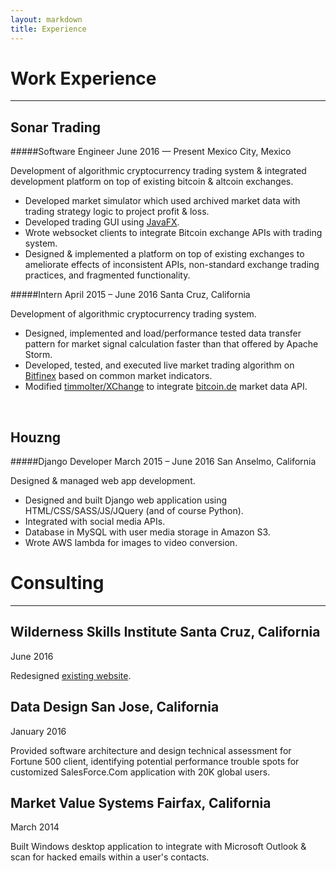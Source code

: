 ```yaml
---
layout: markdown
title: Experience
---
```


# **Work Experience**
---
## Sonar Trading
#####Software Engineer June 2016 — Present <span class="where">Mexico City, Mexico</span>

Development of algorithmic cryptocurrency trading system & integrated development platform on top of existing bitcoin & altcoin exchanges.

- Developed market simulator which used archived market data with trading strategy logic to project profit & loss.
- Developed trading GUI using [JavaFX](http://docs.oracle.com/javase/8/javase-clienttechnologies.htm).
- Wrote websocket clients to integrate Bitcoin exchange APIs with trading system.
- Designed & implemented a platform on top of existing exchanges to ameliorate effects of inconsistent APIs, non-standard exchange trading practices, and fragmented functionality.

#####Intern April 2015 – June 2016 <span class="where">Santa Cruz, California</span>

Development of algorithmic cryptocurrency trading system.

- Designed, implemented and load/performance tested data transfer pattern for market signal calculation faster than that offered by Apache Storm.
- Developed, tested, and executed live market trading algorithm on [Bitfinex](https://bitfinex.com/) based on common market indicators.
- Modified [timmolter/XChange](https://github.com/timmolter/XChange/) to integrate [bitcoin.de](https://bitcoin.de/) market data API.

<br>

## Houzng
#####Django Developer March 2015 – June 2016 <span class="where">San Anselmo, California</span>

Designed & managed web app development.

- Designed and built Django web application using HTML/CSS/SASS/JS/JQuery (and of course Python).
- Integrated with social media APIs.
- Database in MySQL with user media storage in Amazon S3.
- Wrote AWS lambda for images to video conversion.

# **Consulting**
---

## Wilderness Skills Institute <span class="where small">Santa Cruz, California</span>
June 2016

Redesigned [existing website](http://wildernessskillsinstitute.com/).

## Data Design <span class="where small">San Jose, California</span>
January 2016

Provided software architecture and design technical assessment for Fortune 500 client, identifying potential performance trouble spots for customized SalesForce.Com application with 20K global users.

## Market Value Systems <span class="where small">Fairfax, California</span>
March 2014

Built Windows desktop application to integrate with Microsoft Outlook & scan for hacked emails within a user's contacts.
